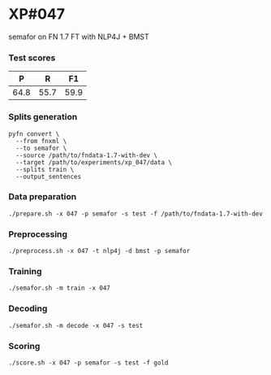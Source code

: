 # XP\#047

semafor on FN 1.7 FT with NLP4J + BMST

### Test scores
| P | R | F1 |
| --- | --- | --- |
| 64.8 | 55.7 | 59.9 |

### Splits generation
```
pyfn convert \
  --from fnxml \
  --to semafor \
  --source /path/to/fndata-1.7-with-dev \
  --target /path/to/experiments/xp_047/data \
  --splits train \
  --output_sentences
```

### Data preparation
```
./prepare.sh -x 047 -p semafor -s test -f /path/to/fndata-1.7-with-dev
```

### Preprocessing
```
./preprocess.sh -x 047 -t nlp4j -d bmst -p semafor
```

### Training
```
./semafor.sh -m train -x 047
```

### Decoding
```
./semafor.sh -m decode -x 047 -s test
```

### Scoring
```
./score.sh -x 047 -p semafor -s test -f gold
```
